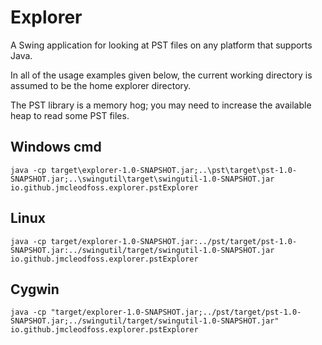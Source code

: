 # Explorer
A Swing application for looking at PST files on any platform that supports Java.

In all of the usage examples given below, the current working directory is assumed to be the home explorer directory.

The PST library is a memory hog; you may need to increase the available heap to read some PST files.

## Windows cmd
    java -cp target\explorer-1.0-SNAPSHOT.jar;..\pst\target\pst-1.0-SNAPSHOT.jar;..\swingutil\target\swingutil-1.0-SNAPSHOT.jar io.github.jmcleodfoss.explorer.pstExplorer

## Linux
    java -cp target/explorer-1.0-SNAPSHOT.jar:../pst/target/pst-1.0-SNAPSHOT.jar:../swingutil/target/swingutil-1.0-SNAPSHOT.jar io.github.jmcleodfoss.explorer.pstExplorer

## Cygwin
    java -cp "target/explorer-1.0-SNAPSHOT.jar;../pst/target/pst-1.0-SNAPSHOT.jar;../swingutil/target/swingutil-1.0-SNAPSHOT.jar" io.github.jmcleodfoss.explorer.pstExplorer
